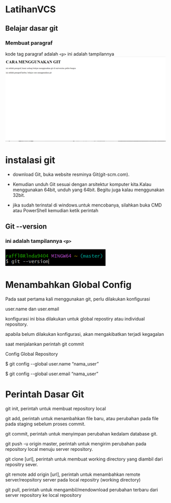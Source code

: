 # LatihanVCS
## Belajar dasar git

### Membuat paragraf
kode tag paragraf adalah `<p>`
ini adalah tampilannya
![Gambar 1](screenshot/ss1.png)

# instalasi git
- download Git, buka website resminya Git(git-scm.com).

- Kemudian unduh Git sesuai dengan arsitektur komputer kita.Kalau menggunakan 64bit, unduh yang 64bit.
Begitu juga kalau menggunakan 32bit.

- jika sudah terinstal di windows.untuk mencobanya, silahkan buka CMD atau PowerShell kemudian ketik perintah
## Git --version
### ini adalah tampilannya `<p>`
![Gambar 2](screenshot/ss2.png)

# Menambahkan Global Config
Pada saat pertama kali menggunakan git, perlu dilakukan konfigurasi

user.name dan user.email

konfigurasi ini bisa dilakukan untuk global repostiry atau individual repository.

apabila belum dilakukan konfigurasi, akan mengakibatkan terjadi kegagalan

saat menjalankan perintah git commit

Config Global Repository

$ git config --global user.name “nama_user”

$ git config --global user.email “nama_user”

# Perintah Dasar Git

git init, perintah untuk membuat repository local

git add, perintah untuk menambahkan file baru, atau perubahan pada file
pada staging sebelum proses commit.

git commit, perintah untuk menyimpan perubahan kedalam database git.

git push -u origin master, perintah untuk mengirim perubahan pada
repository local menuju server repository.

git clone [url], perintah untuk membuat working directory yang diambil dari
repositry sever.

git remote add origin [url], perintah untuk menambahkan remote
server/reopsitory server pada local repositry (working directory)

git pull, perintah untuk mengambil/mendownload perubahan terbaru dari
server repository ke local repository